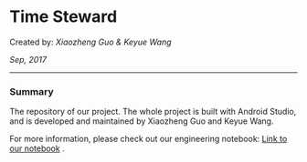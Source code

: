 # Time Steward
Created by: _Xiaozheng Guo & Keyue Wang_  

_Sep, 2017_

---
### Summary
The repository of our project. The whole project is built with Android Studio, and is developed and maintained by Xiaozheng Guo and Keyue Wang.

For more information, please check out our engineering notebook: [Link to our notebook](https://www.gitbook.com/book/kwang-xguo-mob/kwang-xguo-mob-notebook/details) .
